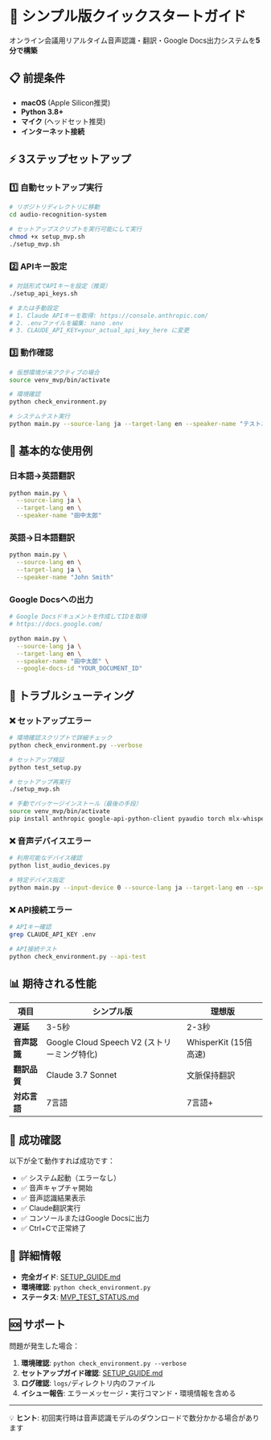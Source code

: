 # 🚀 シンプル版クイックスタートガイド

オンライン会議用リアルタイム音声認識・翻訳・Google Docs出力システムを**5分で構築**

## 📋 前提条件
- **macOS** (Apple Silicon推奨)
- **Python 3.8+**
- **マイク** (ヘッドセット推奨)
- **インターネット接続**

## ⚡ 3ステップセットアップ

### 1️⃣ 自動セットアップ実行
```bash
# リポジトリディレクトリに移動
cd audio-recognition-system

# セットアップスクリプトを実行可能にして実行
chmod +x setup_mvp.sh
./setup_mvp.sh
```

### 2️⃣ APIキー設定
```bash
# 対話形式でAPIキーを設定（推奨）
./setup_api_keys.sh

# または手動設定
# 1. Claude APIキーを取得: https://console.anthropic.com/
# 2. .envファイルを編集: nano .env
# 3. CLAUDE_API_KEY=your_actual_api_key_here に変更
```

### 3️⃣ 動作確認
```bash
# 仮想環境が未アクティブの場合
source venv_mvp/bin/activate

# 環境確認
python check_environment.py

# システムテスト実行
python main.py --source-lang ja --target-lang en --speaker-name "テストユーザー"
```

## 🎯 基本的な使用例

### 日本語→英語翻訳
```bash
python main.py \
  --source-lang ja \
  --target-lang en \
  --speaker-name "田中太郎"
```

### 英語→日本語翻訳
```bash
python main.py \
  --source-lang en \
  --target-lang ja \
  --speaker-name "John Smith"
```

### Google Docsへの出力
```bash
# Google Docsドキュメントを作成してIDを取得
# https://docs.google.com/

python main.py \
  --source-lang ja \
  --target-lang en \
  --speaker-name "田中太郎" \
  --google-docs-id "YOUR_DOCUMENT_ID"
```

## 🔧 トラブルシューティング

### ❌ セットアップエラー
```bash
# 環境確認スクリプトで詳細チェック
python check_environment.py --verbose

# セットアップ検証
python test_setup.py

# セットアップ再実行
./setup_mvp.sh

# 手動でパッケージインストール（最後の手段）
source venv_mvp/bin/activate
pip install anthropic google-api-python-client pyaudio torch mlx-whisper
```

### ❌ 音声デバイスエラー
```bash
# 利用可能なデバイス確認
python list_audio_devices.py

# 特定デバイス指定
python main.py --input-device 0 --source-lang ja --target-lang en --speaker-name "テスト"
```

### ❌ API接続エラー
```bash
# APIキー確認
grep CLAUDE_API_KEY .env

# API接続テスト
python check_environment.py --api-test
```

## 📊 期待される性能

| 項目 | シンプル版 | 理想版 |
|------|-----------|--------|
| **遅延** | 3-5秒 | 2-3秒 |
| **音声認識** | Google Cloud Speech V2 (ストリーミング特化) | WhisperKit (15倍高速) |
| **翻訳品質** | Claude 3.7 Sonnet | 文脈保持翻訳 |
| **対応言語** | 7言語 | 7言語+ |

## 🎉 成功確認

以下が全て動作すれば成功です：

- ✅ システム起動（エラーなし）
- ✅ 音声キャプチャ開始
- ✅ 音声認識結果表示
- ✅ Claude翻訳実行
- ✅ コンソールまたはGoogle Docsに出力
- ✅ Ctrl+Cで正常終了

## 📖 詳細情報

- **完全ガイド**: [SETUP_GUIDE.md](SETUP_GUIDE.md)
- **環境確認**: `python check_environment.py`
- **ステータス**: [MVP_TEST_STATUS.md](MVP_TEST_STATUS.md)

## 🆘 サポート

問題が発生した場合：

1. **環境確認**: `python check_environment.py --verbose`
2. **セットアップガイド確認**: [SETUP_GUIDE.md](SETUP_GUIDE.md)
3. **ログ確認**: `logs/`ディレクトリ内のファイル
4. **イシュー報告**: エラーメッセージ・実行コマンド・環境情報を含める

---

💡 **ヒント**: 初回実行時は音声認識モデルのダウンロードで数分かかる場合があります
